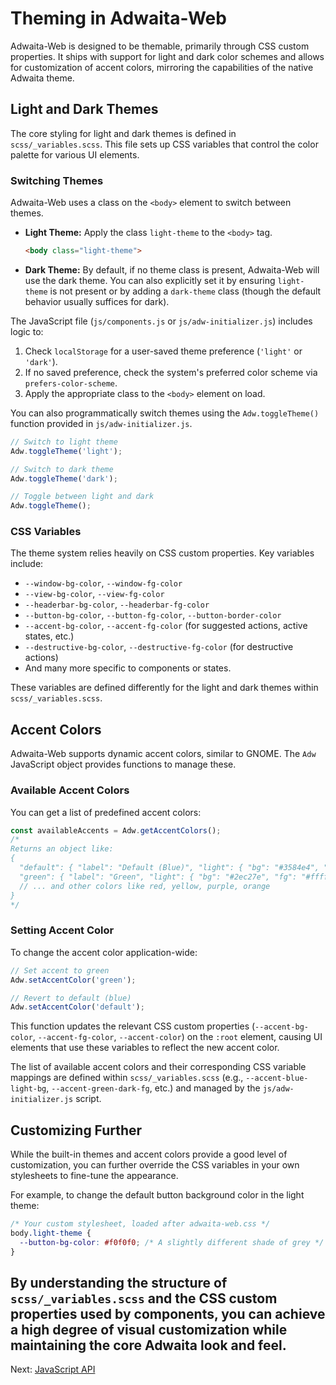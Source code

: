 # Theming in Adwaita-Web

Adwaita-Web is designed to be themable, primarily through CSS custom properties. It ships with support for light and dark color schemes and allows for customization of accent colors, mirroring the capabilities of the native Adwaita theme.

## Light and Dark Themes

The core styling for light and dark themes is defined in `scss/_variables.scss`. This file sets up CSS variables that control the color palette for various UI elements.

### Switching Themes

Adwaita-Web uses a class on the `<body>` element to switch between themes.

*   **Light Theme:** Apply the class `light-theme` to the `<body>` tag.
    ```html
    <body class="light-theme">
    ```
*   **Dark Theme:** By default, if no theme class is present, Adwaita-Web will use the dark theme. You can also explicitly set it by ensuring `light-theme` is not present or by adding a `dark-theme` class (though the default behavior usually suffices for dark).

The JavaScript file (`js/components.js` or `js/adw-initializer.js`) includes logic to:
1.  Check `localStorage` for a user-saved theme preference (`'light'` or `'dark'`).
2.  If no saved preference, check the system's preferred color scheme via `prefers-color-scheme`.
3.  Apply the appropriate class to the `<body>` element on load.

You can also programmatically switch themes using the `Adw.toggleTheme()` function provided in `js/adw-initializer.js`.

```javascript
// Switch to light theme
Adw.toggleTheme('light');

// Switch to dark theme
Adw.toggleTheme('dark');

// Toggle between light and dark
Adw.toggleTheme();
```

### CSS Variables

The theme system relies heavily on CSS custom properties. Key variables include:

*   `--window-bg-color`, `--window-fg-color`
*   `--view-bg-color`, `--view-fg-color`
*   `--headerbar-bg-color`, `--headerbar-fg-color`
*   `--button-bg-color`, `--button-fg-color`, `--button-border-color`
*   `--accent-bg-color`, `--accent-fg-color` (for suggested actions, active states, etc.)
*   `--destructive-bg-color`, `--destructive-fg-color` (for destructive actions)
*   And many more specific to components or states.

These variables are defined differently for the light and dark themes within `scss/_variables.scss`.

## Accent Colors

Adwaita-Web supports dynamic accent colors, similar to GNOME. The `Adw` JavaScript object provides functions to manage these.

### Available Accent Colors

You can get a list of predefined accent colors:

```javascript
const availableAccents = Adw.getAccentColors();
/*
Returns an object like:
{
  "default": { "label": "Default (Blue)", "light": { "bg": "#3584e4", "fg": "#ffffff" }, "dark": { "bg": "#3584e4", "fg": "#ffffff" } },
  "green": { "label": "Green", "light": { "bg": "#2ec27e", "fg": "#ffffff" }, "dark": { "bg": "#26a269", "fg": "#ffffff" } },
  // ... and other colors like red, yellow, purple, orange
}
*/
```

### Setting Accent Color

To change the accent color application-wide:

```javascript
// Set accent to green
Adw.setAccentColor('green');

// Revert to default (blue)
Adw.setAccentColor('default');
```

This function updates the relevant CSS custom properties (`--accent-bg-color`, `--accent-fg-color`, `--accent-color`) on the `:root` element, causing UI elements that use these variables to reflect the new accent color.

The list of available accent colors and their corresponding CSS variable mappings are defined within `scss/_variables.scss` (e.g., `--accent-blue-light-bg`, `--accent-green-dark-fg`, etc.) and managed by the `js/adw-initializer.js` script.

## Customizing Further

While the built-in themes and accent colors provide a good level of customization, you can further override the CSS variables in your own stylesheets to fine-tune the appearance.

For example, to change the default button background color in the light theme:

```css
/* Your custom stylesheet, loaded after adwaita-web.css */
body.light-theme {
  --button-bg-color: #f0f0f0; /* A slightly different shade of grey */
}
```

By understanding the structure of `scss/_variables.scss` and the CSS custom properties used by components, you can achieve a high degree of visual customization while maintaining the core Adwaita look and feel.
---

Next: [JavaScript API](./javascript-api.md)

